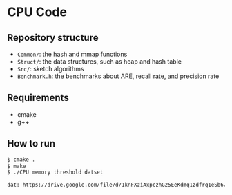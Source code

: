 CPU Code
============

Repository structure
--------------------
*  `Common/`: the hash and mmap functions
*  `Struct/`: the data structures, such as heap and hash table
*  `Src/`: sketch algorithms
*  `Benchmark.h`: the benchmarks about ARE, recall rate, and precision rate

Requirements
-------
- cmake
- g++

How to run
-------
```bash
$ cmake .
$ make
$ ./CPU memory threshold datset

dat: https://drive.google.com/file/d/1knFXziAxpczhG25EeKdmq1zdfrq1eSb6/view?usp=drive_link